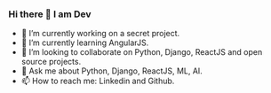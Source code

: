 ### Hi there 👋 I am Dev


<!-- **Dev121212/Dev121212** is a ✨ _special_ ✨ repository because its `README.md` (this file) appears on your GitHub profile. -->

<!-- Here are some ideas to get you started: -->

- 🔭 I’m currently working on a secret project.
- 🌱 I’m currently learning AngularJS.
- 👯 I’m looking to collaborate on Python, Django, ReactJS and open source projects.
- 💬 Ask me about Python, Django, ReactJS, ML, AI.
- 📫 How to reach me: Linkedin and Github.
<!-- - 🤔 I’m looking for help with ... -->
<!-- - 😄 Pronouns: ... -->
<!-- - ⚡ Fun fact: ... -->

